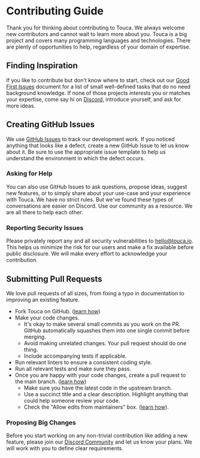# Contributing Guide

Thank you for thinking about contributing to Touca. We always welcome new
contributors and cannot wait to learn more about you. Touca is a big project and
covers many programming languages and technologies. There are plenty of
opportunities to help, regardless of your domain of expertise.

## Finding Inspiration

If you like to contribute but don't know where to start, check out our
[Good First Issues](https://touca.io/docs/contributing/good-first-issues)
document for a list of small well-defined tasks that do no need background
knowledge. If none of those projects interests you or matches your expertise,
come say hi on [Discord](https://touca.io/discord), introduce yourself, and ask
for more ideas.

## Creating GitHub Issues

We use [GitHub Issues](https://github.com/trytouca/trytouca/issues) to track our
development work. If you noticed anything that looks like a defect, create a new
GitHub Issue to let us know about it. Be sure to use the appropriate issue
template to help us understand the environment in which the defect occurs.

### Asking for Help

You can also use GitHub Issues to ask questions, propose ideas, suggest new
features, or to simply share about your use-case and your experience with Touca.
We have no strict rules. But we've found these types of conversations are easier
on Discord. Use our community as a resource. We are all there to help each
other.

### Reporting Security Issues

Please privately report any and all security vulnerabilities to
<hello@touca.io>. This helps us minimize the risk for our users and make a fix
available before public disclosure. We will make every effort to acknowledge
your contribution.

## Submitting Pull Requests

We love pull requests of all sizes, from fixing a typo in documentation to
improving an existing feature.

- Fork Touca on GitHub.
  ([learn how](https://docs.github.com/en/get-started/quickstart/fork-a-repo))
- Make your code changes.
  - It's okay to make several small commits as you work on the PR. GitHub
    automatically squashes them into one single commit before merging.
  - Avoid making unrelated changes. Your pull request should do one thing.
  - Include accompanying tests if applicable.
- Run relevant linters to ensure a consistent coding style.
- Run all relevant tests and make sure they pass.
- Once you are happy with your code changes, create a pull request to the main
  branch.
  ([learn how](https://docs.github.com/en/pull-requests/collaborating-with-pull-requests/proposing-changes-to-your-work-with-pull-requests/creating-a-pull-request))
  - Make sure you have the latest code in the upstream branch.
  - Use a succinct title and a clear description. Highlight anything that could
    help someone review your code.
  - Check the "Allow edits from maintainers" box.
    ([learn how](https://docs.github.com/en/pull-requests/collaborating-with-pull-requests/working-with-forks/allowing-changes-to-a-pull-request-branch-created-from-a-fork)).

### Proposing Big Changes

Before you start working on any non-trivial contribution like adding a new
feature, please join our [Discord Community](https://touca.io/discord) and let
us know your plans. We will work with you to define clear requirements.
